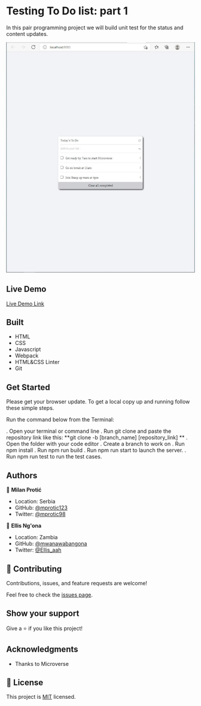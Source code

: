 # Testing To Do list: part 1

In this pair programming project we will build unit test for the status and content updates.

![screenshot](todolist.JPG)

 

## Live Demo

[Live Demo Link](https://mprotic123.github.io/to-do-list/src)
 
## Built 
- HTML
- CSS
- Javascript
- Webpack 
- HTML&CSS Linter
- Git

## Get Started

Please get your browser update.
To get a local copy up and running follow these simple steps.

Run the command below from the Terminal:

.  Open your terminal or command line
.  Run git clone and paste the repository link like this: **git clone -b [branch_name] [repository_link] **
.  Open the folder with your code editor
.  Create a branch to work on
.  Run npm install
.  Run npm run build
.  Run npm run start to launch the server.
.  Run npm run test to run the test cases.


## Authors

👤 **Milan Protić**

- Location: Serbia
- GitHub: [@mprotic123](https://github.com/mprotic123)
- Twitter: [@mprotic98](https://twitter.com/mprotic98)

👤 **Ellis Ng'ona**

- Location: Zambia
- GitHub: [@mwanawabangona](https://github.com/mwanawabangona)
- Twitter: [@Ellis_aah](https://twitter.com/Ellis_aah)


## 🤝 Contributing

Contributions, issues, and feature requests are welcome!

Feel free to check the [issues page](https://github.com/mprotic123/to-do-list/issues).

## Show your support

Give a ⭐️ if you like this project!

## Acknowledgments

- Thanks to Microverse

## 📝 License

This project is [MIT](./MIT.md) licensed.
